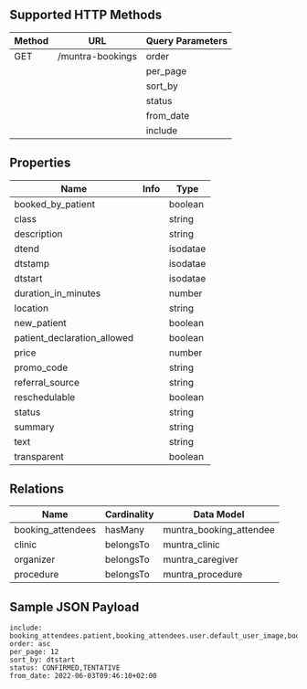 ## Supported HTTP Methods
| Method | URL | Query Parameters |
| ------ | --- | ---------------- |
| GET | /muntra-bookings | order |
|  | | per_page |
|  | | sort_by |
|  | | status |
|  | | from_date |
|  | | include |

## Properties
| Name | Info | Type |
| ------------- | ------------- | ------------- |
| booked_by_patient |  | boolean |
| class |  | string |
| description |  | string |
| dtend |  | isodatae |
| dtstamp |  | isodatae |
| dtstart |  | isodatae |
| duration_in_minutes |  | number |
| location |  | string |
| new_patient |  | boolean |
| patient_declaration_allowed |  | boolean |
| price |  | number |
| promo_code |  | string |
| referral_source |  | string |
| reschedulable |  | boolean |
| status |  | string |
| summary |  | string |
| text |  | string |
| transparent |  | boolean |

## Relations
| Name | Cardinality | Data Model |
| ------------- | ------------- | ------------- |
| booking_attendees | hasMany | muntra_booking_attendee |
| clinic | belongsTo | muntra_clinic |
| organizer | belongsTo | muntra_caregiver |
| procedure | belongsTo | muntra_procedure |

## Sample JSON Payload
```
include: booking_attendees.patient,booking_attendees.user.default_user_image,booking_attendees.user.role,clinic.default_clinic_image
order: asc
per_page: 12
sort_by: dtstart
status: CONFIRMED,TENTATIVE
from_date: 2022-06-03T09:46:10+02:00
```
